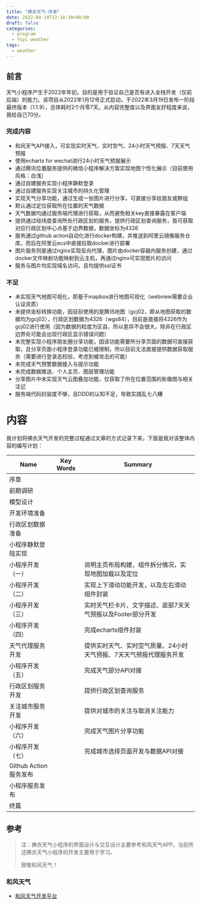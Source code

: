 ```yaml
---
title: "拂衣天气-序章"
date: 2022-04-10T22:10:30+08:00
draft: false
categories: 
  - program
  - fuyi weather
tags: 
  - weather
---
```


## 前言

天气小程序产生于2022年年初，目的是用于验证自己是否有进入全栈开发（仅前后端）的能力。该项目从2022年1月12号正式启动，于2022年3月19日发布一阶段最终版本（1.1.9），总体耗时2个月零7天。从内容完整度以及界面友好程度来说，我给自己70分。

<!-- more -->

### 完成内容

- 和风天气API接入，可实现实时天气、实时空气、24小时天气预报、7天天气预报
- 使用echarts for wechat进行24小时天气预报展示
- 通过腾讯位置服务提供的微信小程序解决方案实现地图个性化展示（目前使用风格：白浅）
- 通过自建服务实现小程序静默登录
- 通过自建服务实现关注城市的持久化管理
- 实现天气分享功能，通过生成一张图片进行分享，可直接分享给朋友或群组
- 默认通过定位获取所在位置的天气数据
- 天气数据均通过服务端代理进行获取，从而避免相关key直接暴露在客户端
- 提供通过经纬度查询所处行政区划的服务，提供行政区划查询服务，皆可获取对应行政区划中心点基于边界数据，数据坐标为4326
- 服务通过github action自动化进行docker构建，并推送到阿里云镜像服务仓库，而后在阿里云ecs中直接拉取docker进行部署
- 图片服务则是通过nginx实现反向代理，图片由docker容器内服务创建，通过docker文件映射功能映射到云主机，再通过nginx可实现图片的访问
- 服务与图片均实现域名访问，且均提供ssl证书

### 不足

- 未实现天气地图可视化，即基于mapbox进行地图可视化（webview需要企业认证资质）
- 未提供坐标转换功能，因目前使用的是腾讯地图（gcj02，即从地图获取的数据均为gcj02），行政区划数据为4326（wgs84），目前是直接将4326作为gcj02进行使用（因为数据的粒度为区县，所以差异不会很大，除非在行政区边界处可能会出现行政区显示错误问题）
- 未完整实现小程序朋友圈分享功能，因该功能需要所分享页面的数据可直接获取，且分享页面小程序登录功能已被限制，所以目前无法直接提供数据获取服务（需要进行登录态校验，考虑到被攻击的可能）
- 未完成天气预警数据接入与提示功能
- 未完成数据推送、个人主页、图层管理功能
- 分享图片中未实现天气云图叠加功能，仅获取了所在位置范围的影像图与相关注记
- 服务端代码封装度不够，且DDD的认知不足，导致实践乱七八糟

# 内容

我计划将拂衣天气开发的完整过程通过文章的方式记录下来，下面是我对该整体内容的编写计划：

| Name                  | Key Words | Summary                                                      |
| --------------------- | --------- | ------------------------------------------------------------ |
| 序章                  |           |                                                              |
| 前期调研              |           |                                                              |
| 模型设计              |           |                                                              |
| 开发环境准备          |           |                                                              |
| 行政区划数据准备      |           |                                                              |
| 小程序静默登陆实现    |           |                                                              |
| 小程序开发（一）      |           | 说明主页布局构建，组件拆分情况，实现地图加载以及定位         |
| 小程序开发（二）      |           | 实现上下滑动功能开发，以及左右滑动组件封装                   |
| 小程序开发（三）      |           | 实时天气栏卡片、文字描述、底部7天天气预报以及Footer部分开发  |
| 小程序开发（四）      |           | 完成echarts组件封装                                          |
| 天气代理服务开发      |           | 提供实时天气、实时空气质量、24小时天气预报、7天天气预报代理服务开发 |
| 小程序开发（五）      |           | 完成天气部分API对接                                          |
| 行政区划服务开发      |           | 提供行政区划查询服务                                         |
| 关注城市服务开发      |           | 提供对城市的关注与取消关注能力                               |
| 小程序开发（六）      |           | 完成天气图片分享功能                                         |
| 小程序开发（七）      |           | 完成城市选择页面开发与数据API对接                            |
| Github Action服务发布 |           |                                                              |
| 小程序服务发布        |           |                                                              |
| 终篇                  |           |                                                              |

## 参考

> 注：拂衣天气小程序的界面设计与交互设计主要参考和风天气APP。当前所述拂衣天气小程序的开发主要用于学习。
>
> 致敬和风天气！

### 和风天气

- [和风天气开发平台](https://dev.qweather.com/docs/api/)
